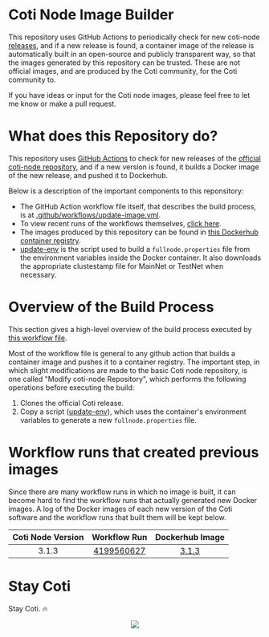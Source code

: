 # Coti Node Image Builder

This repository uses GitHub Actions to periodically check for new coti-node <a href="https://github.com/coti-io/coti-node/releases" target="_blank">releases</a>, and if a new release is found, a container image of the release is automatically built in an open-source and publicly transparent way, so that the images generated by this repository can be trusted. These are not official images, and are produced by the Coti community, for the Coti community to.

If you have ideas or input for the Coti node images, please feel free to let me know or make a pull request.

# What does this Repository do?

This repository uses <a href="https://docs.github.com/en/actions">GitHub Actions</a> to check for new releases of the <a href="https://github.com/coti-io/coti-node">official coti-node repository</a>, and if a new version is found, it builds a Docker image of the new release, and pushed it to Dockerhub.

Below is a description of the important components to this reponsitory:
- The GitHub Action workflow file itself, that describes the build process, is at <a href="https://github.com/tj-wells/coti-node-images/blob/master/.github/workflows/update-image.yml"  target="_blank">.github/workflows/update-image.yml</a>.
- To view recent runs of the workflows themselves, <a href="https://github.com/tj-wells/coti-node-images/actions"  target="_blank">click here</a>.
- The images produced by this repository can be found in <a href="https://hub.docker.com/r/atomnode/coti-node"  target="_blank">this Dockerhub container registry</a>.
- <a href="https://github.com/tj-wells/coti-node-images/blob/master/update-env" target="_blank">update-env</a> is the script used to build a `fullnode.properties` file from the environment variables inside the Docker container. It also downloads the appropriate clustestamp file for MainNet or TestNet when necessary.

# Overview of the Build Process

This section gives a high-level overview of the build process executed by <a href="https://github.com/tj-wells/coti-node-images/blob/master/.github/workflows/update-image.yml" target="_blank">this workflow file</a>.

Most of the workflow file is general to any github action that builds a container image and pushes it to a container registry. The important step, in which slight modifications are made to the basic Coti node repository, is one called "Modify coti-node Repository", which performs the following operations before executing the build:

1. Clones the official Coti release.
2. Copy a script (<a href="https://github.com/tj-wells/coti-node-images/blob/master/update-env" target="_blank">update-env</a>), which uses the container's environment variables to generate a new `fullnode.properties` file.

# Workflow runs that created previous images

Since there are many workflow runs in which no image is built, it can become hard to find the workflow runs that actually generated new Docker images. A log of the Docker images of each new version of the Coti software and the workflow runs that built them will be kept below.

| Coti Node Version | Workflow Run | Dockerhub Image |
| :---------------: | :----------: | :-------------: |
| 3.1.3  | <a href="https://github.com/tomjwells/coti-node-images/actions/runs/4199560627">4199560627</a>  | <a href="https://hub.docker.com/layers/atomnode/coti-node/3.1.3/images/sha256-143cd458730407585b5bb50eef658e3104cd38e251504d779e7e6dd0cd20b725?context=repo">3.1.3</a> |


# Stay Coti

Stay Coti. ️‍🔥

<p align="center"><a href="https://atomnode.tomoswells.com" target="_blank"><img src="https://cdn.discordapp.com/avatars/343604221331111946/65130831872c9daabdb0d803ce27e594.webp?size=240"></a></p>
